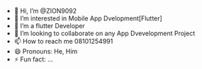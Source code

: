 - 👋 Hi, I’m @ZION9092
- 👀 I’m interested in Mobile App Dvelopment[Flutter]
- 🌱 I’m a flutter Developer
- 💞️ I’m looking to collaborate on any App Dvevelopment Project
- 📫 How to reach me 08101254991
- 😄 Pronouns: He, Him
- ⚡ Fun fact: ...

<!---
ZION9092/ZION9092 is a ✨ special ✨ repository because its `README.md` (this file) appears on your GitHub profile.
You can click the Preview link to take a look at your changes.
--->
